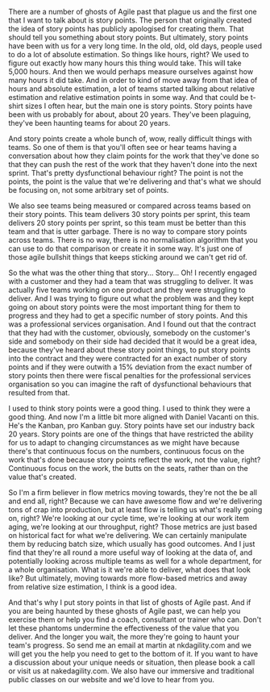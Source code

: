 There are a number of ghosts of Agile past that plague us and the first one that I want to talk about is story points. The person that originally created the idea of story points has publicly apologised for creating them. That should tell you something about story points. But ultimately, story points have been with us for a very long time. In the old, old, old days, people used to do a lot of absolute estimation. So things like hours, right? We used to figure out exactly how many hours this thing would take. This will take 5,000 hours. And then we would perhaps measure ourselves against how many hours it did take. And in order to kind of move away from that idea of hours and absolute estimation, a lot of teams started talking about relative estimation and relative estimation points in some way. And that could be t-shirt sizes I often hear, but the main one is story points. Story points have been with us probably for about, about 20 years. They've been plaguing, they've been haunting teams for about 20 years. 

And story points create a whole bunch of, wow, really difficult things with teams. So one of them is that you'll often see or hear teams having a conversation about how they claim points for the work that they've done so that they can push the rest of the work that they haven't done into the next sprint. That's pretty dysfunctional behaviour right? The point is not the points, the point is the value that we're delivering and that's what we should be focusing on, not some arbitrary set of points. 

We also see teams being measured or compared across teams based on their story points. This team delivers 30 story points per sprint, this team delivers 20 story points per sprint, so this team must be better than this team and that is utter garbage. There is no way to compare story points across teams. There is no way, there is no normalisation algorithm that you can use to do that comparison or create it in some way. It's just one of those agile bullshit things that keeps sticking around we can't get rid of. 

So the what was the other thing that story... Story... Oh! I recently engaged with a customer and they had a team that was struggling to deliver. It was actually five teams working on one product and they were struggling to deliver. And I was trying to figure out what the problem was and they kept going on about story points were the most important thing for them to progress and they had to get a specific number of story points. And this was a professional services organisation. And I found out that the contract that they had with the customer, obviously, somebody on the customer's side and somebody on their side had decided that it would be a great idea, because they've heard about these story point things, to put story points into the contract and they were contracted for an exact number of story points and if they were outwith a 15% deviation from the exact number of story points then there were fiscal penalties for the professional services organisation so you can imagine the raft of dysfunctional behaviours that resulted from that. 

I used to think story points were a good thing. I used to think they were a good thing. And now I'm a little bit more aligned with Daniel Vacanti on this. He's the Kanban, pro Kanban guy. Story points have set our industry back 20 years. Story points are one of the things that have restricted the ability for us to adapt to changing circumstances as we might have because there's that continuous focus on the numbers, continuous focus on the work that's done because story points reflect the work, not the value, right? Continuous focus on the work, the butts on the seats, rather than on the value that's created. 

So I'm a firm believer in flow metrics moving towards, they're not the be all and end all, right? Because we can have awesome flow and we're delivering tons of crap into production, but at least flow is telling us what's really going on, right? We're looking at our cycle time, we're looking at our work item aging, we're looking at our throughput, right? Those metrics are just based on historical fact for what we're delivering. We can certainly manipulate them by reducing batch size, which usually has good outcomes. And I just find that they're all round a more useful way of looking at the data of, and potentially looking across multiple teams as well for a whole department, for a whole organisation. What is it we're able to deliver, what does that look like? But ultimately, moving towards more flow-based metrics and away from relative size estimation, I think is a good idea. 

And that's why I put story points in that list of ghosts of Agile past. And if you are being haunted by these ghosts of Agile past, we can help you exercise them or help you find a coach, consultant or trainer who can. Don't let these phantoms undermine the effectiveness of the value that you deliver. And the longer you wait, the more they're going to haunt your team's progress. So send me an email at martin at nkdagility.com and we will get you the help you need to get to the bottom of it. If you want to have a discussion about your unique needs or situation, then please book a call or visit us at nakedagility.com. We also have our immersive and traditional public classes on our website and we'd love to hear from you.